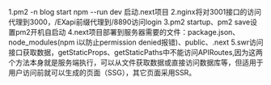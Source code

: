 1.pm2 -n blog start npm --run dev 启动.next项目
2.nginx将对3001接口的访问代理到3000，/EXapi前缀代理到/8890访问login
3.pm2 startup、pm2 save设置pm2开机自启动
4.next项目部署到服务器需要的文件：package.json、node_modules(npm i以防止permission denied报错)、public、.next
5.swr访问接口获取数据，getStaticProps、getStaticPaths中不能访问APIRoutes,因为这两个方法本身就是服务端执行，可以从文件获取数据或直接访问数据库等，但适用于用户访问前就可以生成的页面（SSG），其它页面采用SSR。